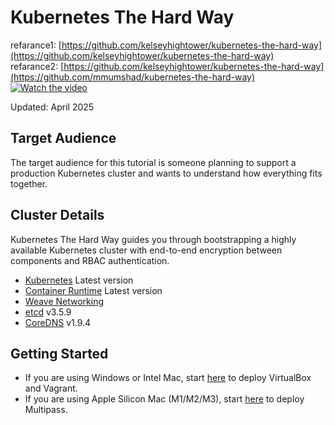 # Kubernetes The Hard Way
refarance1: [https://github.com/kelseyhightower/kubernetes-the-hard-way](https://github.com/kelseyhightower/kubernetes-the-hard-way) \
refarance2: [https://github.com/kelseyhightower/kubernetes-the-hard-way](https://github.com/mmumshad/kubernetes-the-hard-way) \
[![Watch the video](https://img.youtube.com/vi/uUupRagM7m0/0.jpg)](https://www.youtube.com/watch?v=uUupRagM7m0)


Updated: April 2025

## Target Audience

The target audience for this tutorial is someone planning to support a production Kubernetes cluster and wants to understand how everything fits together.

## Cluster Details

Kubernetes The Hard Way guides you through bootstrapping a highly available Kubernetes cluster with end-to-end encryption between components and RBAC authentication.

* [Kubernetes](https://github.com/kubernetes/kubernetes) Latest version
* [Container Runtime](https://github.com/containerd/containerd) Latest version
* [Weave Networking](https://www.weave.works/docs/net/latest/kubernetes/kube-addon/)
* [etcd](https://github.com/coreos/etcd) v3.5.9
* [CoreDNS](https://github.com/coredns/coredns) v1.9.4

## Getting Started

* If you are using Windows or Intel Mac, start [here](./VirtualBox/docs/01-prerequisites.md) to deploy VirtualBox and Vagrant.
* If you are using Apple Silicon Mac (M1/M2/M3), start [here](./apple-silicon/docs/01-prerequisites.md) to deploy Multipass.

